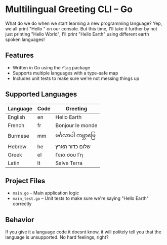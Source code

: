 # Multilingual Greeting CLI – Go

What do we do when we start learning a new programming language? Yep, we all print "Hello " on our console. But this time, I'll take it further by not just printing "Hello World", I'll print "Hello Earth" using different earth spoken languages! 

## Features

- Written in Go using the `flag` package
- Supports multiple languages with a type-safe map
- Includes unit tests to make sure we're not messing things up

## Supported Languages

| Language | Code | Greeting             |
|----------|------|----------------------|
| English  | en   | Hello Earth          |
| French   | fr   | Bonjour le monde     |
| Burmese  | mm   | မင်္ဂလာပါ ကမ္ဘာမြေ       |
| Hebrew   | he   | שלום כדור הארץ         |
| Greek    | el   | Γεια σου Γη          |
| Latin    | lt   | Salve Terra          |

## Project Files

- `main.go` – Main application logic
- `main_test.go` – Unit tests to make sure we're saying "Hello Earth" correctly

## Behavior

If you give it a language code it doesnt know, it will politely tell you that the language is unsupported. No hard feelings, right?
